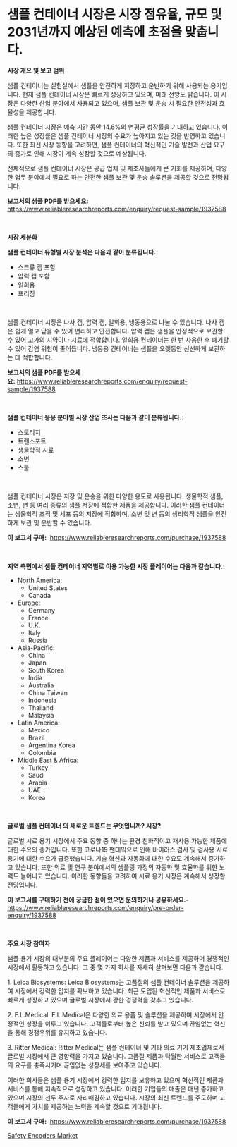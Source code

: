 <p><h1>샘플 컨테이너 시장은 시장 점유율, 규모 및 2031년까지 예상된 예측에 초점을 맞춥니다.</h1></p><p><strong>시장 개요 및 보고 범위</strong></p>
<p><p>샘플 컨테이너는 실험실에서 샘플을 안전하게 저장하고 운반하기 위해 사용되는 용기입니다. 현재 샘플 컨테이너 시장은 빠르게 성장하고 있으며, 미래 전망도 밝습니다. 이 시장은 다양한 산업 분야에서 사용되고 있으며, 샘플 보관 및 운송 시 필요한 안전성과 효율성을 제공합니다.</p><p>샘플 컨테이너 시장은 예측 기간 동안 14.6%의 연평균 성장률을 기대하고 있습니다. 이러한 높은 성장률은 샘플 컨테이너 시장의 수요가 높아지고 있는 것을 반영하고 있습니다. 또한 최신 시장 동향을 고려하면, 샘플 컨테이너의 혁신적인 기술 발전과 산업 요구의 증가로 인해 시장이 계속 성장할 것으로 예상됩니다.</p><p>전체적으로 샘플 컨테이너 시장은 공급 업체 및 제조사들에게 큰 기회를 제공하며, 다양한 업무 분야에서 필요로 하는 안전한 샘플 보관 및 운송 솔루션을 제공할 것으로 전망됩니다.</p></p>
<p><strong>보고서의 샘플 PDF를 받으세요:</strong> <a href="https://www.reliableresearchreports.com/enquiry/request-sample/1937588">https://www.reliableresearchreports.com/enquiry/request-sample/1937588</a></p>
<p>&nbsp;</p>
<p><strong>시장 세분화</strong></p>
<p><strong>샘플 컨테이너 유형별 시장 분석은 다음과 같이 분류됩니다.:</strong></p>
<p><ul><li>스크류 캡 포함</li><li>압력 캡 포함</li><li>일회용</li><li>프리징</li></ul></p>
<p>&nbsp;</p>
<p><p>샘플 컨테이너 시장은 나사 캡, 압력 캡, 일회용, 냉동용으로 나눌 수 있습니다. 나사 캡은 쉽게 열고 닫을 수 있어 편리하고 안전합니다. 압력 캡은 샘플을 안정적으로 보관할 수 있어 고가의 시약이나 시료에 적합합니다. 일회용 컨테이너는 한 번 사용한 후 폐기할 수 있어 감염 위험이 줄어듭니다. 냉동용 컨테이너는 샘플을 오랫동안 신선하게 보관하는 데 적합합니다.</p></p>
<p><strong>보고서의 샘플 PDF를 받으세요:</strong>&nbsp;<a href="https://www.reliableresearchreports.com/enquiry/request-sample/1937588">https://www.reliableresearchreports.com/enquiry/request-sample/1937588</a></p>
<p>&nbsp;</p>
<p><strong> 샘플 컨테이너 응용 분야별 시장 산업 조사는 다음과 같이 분류됩니다.:</strong></p>
<p><ul><li>스토리지</li><li>트랜스포트</li><li>생물학적 시료</li><li>소변</li><li>스툴</li></ul></p>
<p>&nbsp;</p>
<p><p>샘플 컨테이너 시장은 저장 및 운송을 위한 다양한 용도로 사용됩니다. 생물학적 샘플, 소변, 변 등 여러 종류의 샘플 저장에 적합한 제품을 제공합니다. 이러한 샘플 컨테이너는 생물학적 조직 및 세포 등의 저장에 적합하며, 소변 및 변 등의 생리학적 샘플을 안전하게 보관 및 운반할 수 있습니다.</p></p>
<p><strong>이 보고서 구매:</strong>&nbsp; <a href="https://www.reliableresearchreports.com/purchase/1937588">https://www.reliableresearchreports.com/purchase/1937588</a></p>
<p>&nbsp;</p>
<p><strong>지역 측면에서 샘플 컨테이너 지역별로 이용 가능한 시장 플레이어는 다음과 같습니다.:</strong></p>
<p><ul>
    <li>
        North America:
        <ul>
            <li>United States</li>
            <li>Canada</li>
        </ul>
    </li>
    <li>
        Europe:
        <ul>
            <li>Germany</li>
            <li>France</li>
            <li>U.K.</li>
            <li>Italy</li>
            <li>Russia</li>
        </ul>
    </li>
    <li>
        Asia-Pacific:
        <ul>
            <li>China</li>
            <li>Japan</li>
            <li>South Korea</li>
            <li>India</li>
            <li>Australia</li>
            <li>China Taiwan</li>
            <li>Indonesia</li>
            <li>Thailand</li>
            <li>Malaysia</li>
        </ul>
    </li>
    <li>
        Latin America:
        <ul>
            <li>Mexico</li>
            <li>Brazil</li>
            <li>Argentina Korea</li>
            <li>Colombia</li>
        </ul>
    </li>
    <li>
        Middle East & Africa:
        <ul>
            <li>Turkey</li>
            <li>Saudi</li>
            <li>Arabia</li>
            <li>UAE</li>
            <li>Korea</li>
        </ul>
    </li>
    </ul></p>
<p>&nbsp;</p>
<p><strong>글로벌 샘플 컨테이너 의 새로운 트렌드는 무엇입니까? 시장?</strong></p>
<p><p>글로벌 시료 용기 시장에서 주요 동향 중 하나는 환경 친화적이고 재사용 가능한 제품에 대한 수요의 증가입니다. 또한 코로나19 팬데믹으로 인해 바이러스 검사 및 검사용 시료 용기에 대한 수요가 급증했습니다. 기술 혁신과 자동화에 대한 수요도 계속해서 증가하고 있습니다. 또한 의료 및 연구 분야에서의 샘플링 과정의 자동화 및 효율화를 위한 노력도 늘어나고 있습니다. 이러한 동향들을 고려하여 시료 용기 시장은 계속해서 성장할 전망입니다.</p></p>
<p><strong>이 보고서를 구매하기 전에 궁금한 점이 있으면 문의하거나 공유하세요.</strong>- <a href="https://www.reliableresearchreports.com/enquiry/pre-order-enquiry/1937588">https://www.reliableresearchreports.com/enquiry/pre-order-enquiry/1937588</a></p>
<p>&nbsp;</p>
<p><strong>주요 시장 참여자</strong></p>
<p><p>샘플 용기 시장의 대부분의 주요 플레이어는 다양한 제품과 서비스를 제공하며 경쟁적인 시장에서 활동하고 있습니다. 그 중 몇 가지 회사를 자세히 살펴보면 다음과 같습니다.</p><p>1. Leica Biosystems: Leica Biosystems는 고품질의 샘플 컨테이너 솔루션을 제공하여 시장에서 강력한 입지를 확보하고 있습니다. 최근 도입된 혁신적인 제품과 서비스로 빠르게 성장하고 있으며 글로벌 시장에서 강한 경쟁력을 갖추고 있습니다.</p><p>2. F.L.Medical: F.L.Medical은 다양한 의료 용품 및 솔루션을 제공하며 시장에서 안정적인 성장을 이루고 있습니다. 고객들로부터 높은 신뢰를 받고 있으며 끊임없는 혁신을 통해 경쟁우위를 유지하고 있습니다.</p><p>3. Ritter Medical: Ritter Medical는 샘플 컨테이너 및 기타 의료 기기 제조업체로서 글로벌 시장에서 큰 영향력을 가지고 있습니다. 고품질 제품과 탁월한 서비스로 고객들의 요구를 충족시키며 끊임없는 성장세를 보여주고 있습니다.</p><p>이러한 회사들은 샘플 용기 시장에서 강력한 입지를 보유하고 있으며 혁신적인 제품과 서비스를 통해 지속적으로 성장하고 있습니다. 이러한 기업들의 매출은 매년 증가하고 있으며 시장의 선두 주자로 자리매김하고 있습니다. 시장의 최신 트렌드를 주도하며 고객들에게 가치를 제공하는 노력을 계속할 것으로 기대됩니다.</p></p>
<p><strong>이 보고서 구매:</strong>&nbsp;&nbsp;<a href="https://www.reliableresearchreports.com/purchase/1937588">https://www.reliableresearchreports.com/purchase/1937588</a></p>
<p><p><a href="https://github.com/ChiragRP21/Market-Research-Report-List-3/blob/main/safety-encoders-market.md">Safety Encoders Market</a></p></p>
